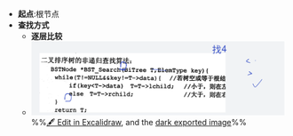 - **起点**:根节点
- **查找方式**
	- **逐层比较**
	- ![](attachments/%E4%BA%8C%E5%8F%89%E6%8E%92%E5%BA%8F%E6%A0%91BST%E6%A0%91-%E6%9F%A5%E6%89%BE%E5%85%83%E7%B4%A0%202022-10-26%2019.47.57.excalidraw.svg)
%%[🖋 Edit in Excalidraw](attachments/%E4%BA%8C%E5%8F%89%E6%8E%92%E5%BA%8F%E6%A0%91BST%E6%A0%91-%E6%9F%A5%E6%89%BE%E5%85%83%E7%B4%A0%202022-10-26%2019.47.57.excalidraw.md), and the [dark exported image](attachments/%E4%BA%8C%E5%8F%89%E6%8E%92%E5%BA%8F%E6%A0%91BST%E6%A0%91-%E6%9F%A5%E6%89%BE%E5%85%83%E7%B4%A0%202022-10-26%2019.47.57.excalidraw.dark.svg)%%